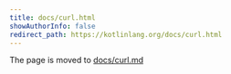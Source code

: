 ```yaml
---
title: docs/curl.html
showAuthorInfo: false
redirect_path: https://kotlinlang.org/docs/curl.html
---
```


The page is moved to [docs/curl.md](docs/curl.md)
